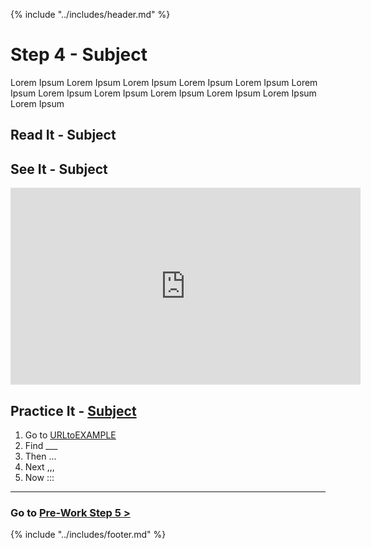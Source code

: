 {% include "../includes/header.md" %}

# Step 4 - Subject
<!-- This is how each subject should be introduced. Give the students structure so they know they can start trusting the process sooner!  -->
Lorem Ipsum Lorem Ipsum Lorem Ipsum Lorem Ipsum Lorem Ipsum Lorem Ipsum
Lorem Ipsum Lorem Ipsum Lorem Ipsum Lorem Ipsum Lorem Ipsum Lorem Ipsum

## Read It - Subject
<!-- Give them our writing of the subject then link to a few articles: Medium, Wikipedia, CSS-Tricks, W3S, MozillaDev, etc... that help give more perspective on the subject  -->

<!-- Include an article on the topic, a deep dive youTube video, a link to the w3schools/MDN, codePen, & real world websites using the feature. -->

## See It - Subject
<!-- Can be a video on youTube as long as it doesn't go to another code school. Eventually all video content should come from ACA. -->

<!-- @TODO THIS PLACEHOLDER BETTER BE REMOVED!!!! -->
<iframe width="560" height="315" src="https://www.youtube.com/embed/XQu8TTBmGhA" frameborder="0" allow="autoplay; encrypted-media" allowfullscreen></iframe>

## Practice It - [Subject](URLtoEXAMPLE)

1. Go to [URLtoEXAMPLE](URLtoEXAMPLE)
1. Find ___
1. Then ...
1. Next ,,,
1. Now :::

*****

### Go to [Pre-Work Step 5 >](05Prep.md)

{% include "../includes/footer.md" %}
